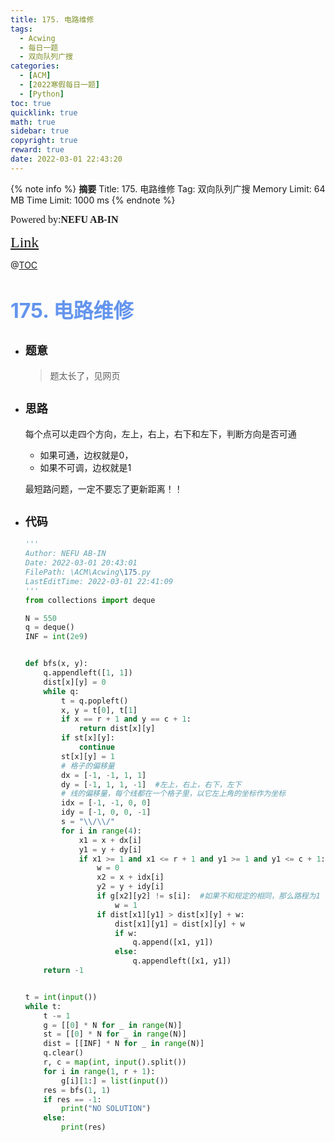 ```yaml
---
title: 175. 电路维修
tags:
  - Acwing
  - 每日一题
  - 双向队列广搜
categories:
  - [ACM]
  - [2022寒假每日一题]
  - [Python]
toc: true
quicklink: true
math: true
sidebar: true
copyright: true
reward: true
date: 2022-03-01 22:43:20
---
```



{% note info %}
**摘要**
Title: 175. 电路维修
Tag: 双向队列广搜
Memory Limit: 64 MB
Time Limit: 1000 ms
{% endnote %}
<!-- more -->

<font size=3 face=楷体>Powered by:**NEFU AB-IN**</font>

<font color=#FFA500 size=5 face=楷体>[Link](https://www.acwing.com/problem/content/177/)</font>

@[TOC](文章目录)

# <font color=#6495ED size=6>175. 电路维修
</font>

* ## <font size=4 face=粗体>题意</font>

  >题太长了，见网页

* ## <font size=4 face=粗体>思路</font>

  每个点可以走四个方向，左上，右上，右下和左下，判断方向是否可通
    * 如果可通，边权就是0，
    * 如果不可调，边权就是1
  
  最短路问题，一定不要忘了更新距离！！
* ## <font size=4 face=粗体>代码</font>

  ```python
  '''
  Author: NEFU AB-IN
  Date: 2022-03-01 20:43:01
  FilePath: \ACM\Acwing\175.py
  LastEditTime: 2022-03-01 22:41:09
  '''
  from collections import deque

  N = 550
  q = deque()
  INF = int(2e9)


  def bfs(x, y):
      q.appendleft([1, 1])
      dist[x][y] = 0
      while q:
          t = q.popleft()
          x, y = t[0], t[1]
          if x == r + 1 and y == c + 1:
              return dist[x][y]
          if st[x][y]:
              continue
          st[x][y] = 1
          # 格子的偏移量
          dx = [-1, -1, 1, 1]
          dy = [-1, 1, 1, -1]  #左上，右上，右下，左下
          # 线的偏移量，每个线都在一个格子里，以它左上角的坐标作为坐标
          idx = [-1, -1, 0, 0]
          idy = [-1, 0, 0, -1]
          s = "\\/\\/"
          for i in range(4):
              x1 = x + dx[i]
              y1 = y + dy[i]
              if x1 >= 1 and x1 <= r + 1 and y1 >= 1 and y1 <= c + 1:
                  w = 0
                  x2 = x + idx[i]
                  y2 = y + idy[i]
                  if g[x2][y2] != s[i]:  #如果不和规定的相同，那么路程为1
                      w = 1
                  if dist[x1][y1] > dist[x][y] + w:
                      dist[x1][y1] = dist[x][y] + w
                      if w:
                          q.append([x1, y1])
                      else:
                          q.appendleft([x1, y1])
      return -1


  t = int(input())
  while t:
      t -= 1
      g = [[0] * N for _ in range(N)]
      st = [[0] * N for _ in range(N)]
      dist = [[INF] * N for _ in range(N)]
      q.clear()
      r, c = map(int, input().split())
      for i in range(1, r + 1):
          g[i][1:] = list(input())
      res = bfs(1, 1)
      if res == -1:
          print("NO SOLUTION")
      else:
          print(res)
  ```
